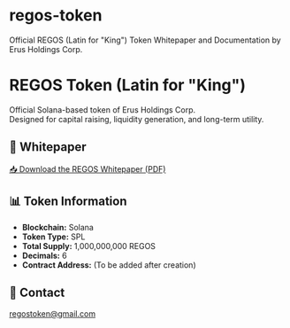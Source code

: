 # regos-token
Official REGOS (Latin for "King") Token Whitepaper and Documentation by Erus Holdings Corp.
# REGOS Token (Latin for "King")

Official Solana-based token of Erus Holdings Corp.  
Designed for capital raising, liquidity generation, and long-term utility.

## 📄 Whitepaper
[📥 Download the REGOS Whitepaper (PDF)](REGOS_Whitepaper.pdf)

## 📊 Token Information
- **Blockchain:** Solana
- **Token Type:** SPL
- **Total Supply:** 1,000,000,000 REGOS
- **Decimals:** 6
- **Contract Address:** (To be added after creation)

## 📧 Contact
regostoken@gmail.com
